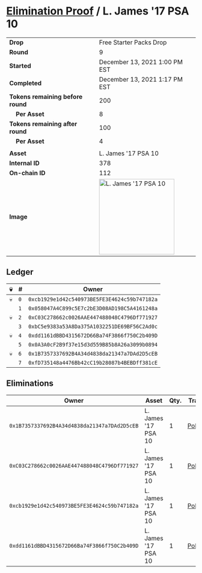 # [Elimination Proof](./readme.md) / L. James &#039;17 PSA 10

|||
|---|---|
| **Drop** | Free Starter Packs Drop |
| **Round** | 9 |
| **Started** | December 13, 2021 1:00 PM EST |
| **Completed** | December 13, 2021 1:17 PM EST |
| **Tokens remaining before round** | 200 |
| **&nbsp;&nbsp;&nbsp;&nbsp;Per Asset** | 8 |
| **Tokens remaining after round** | 100 |
| **&nbsp;&nbsp;&nbsp;&nbsp;Per Asset** | 4 |
| | |
| **Asset** | L. James &#039;17 PSA 10 |
| **Internal ID** | 378 |
| **On-chain ID** | 112 |
| **Image** | <img src="https://tcdn.blokpax.com/95048cbb-7e85-4423-9d67-8526ac61a07e/ad40f5a70040f11660d700dc7e62c3c49fade280f1a8fbb6b1d13239e329d531.jpg" height="200" alt="L. James &#039;17 PSA 10" /> |

## Ledger

| 💀 | # | Owner |
| --- | --- | --- |
| 💀 | `0` | `0xcb1929e1d42c540973BE5FE3E4624c59b747182a` |
|  | `1` | `0x058047A4C899c5E7c2bE3D08AD198C5A4161248a` |
| 💀 | `2` | `0xC03C278662c0026AAE447488048C4796Df771927` |
|  | `3` | `0xbC5e9383a53A8Da375A1032251DE69BF56C2Ad0c` |
| 💀 | `4` | `0xdd1161dBBD4315672D66Ba74F3866f750C2b409D` |
|  | `5` | `0x0A3A0cF2B9f37e15d3d559B85b8A26a3099b0894` |
| 💀 | `6` | `0x1B7357337692B4A34d4838da21347a7DAd2D5cEB` |
|  | `7` | `0xfD735148a4476Bb42cC19b28087b4BEBDff381cE` |


## Eliminations

| Owner | Asset | Qty. | Transaction |
| --- | --- | --- | --- |
| `0x1B7357337692B4A34d4838da21347a7DAd2D5cEB` | L. James '17 PSA 10 | 1 | [Polygonscan](https://polygonscan.com/tx/0xb178ed5bfe8d7964f87c33b8fc9f7848ed6435ea5a75b57044992a2ca6a281e4) |
| `0xC03C278662c0026AAE447488048C4796Df771927` | L. James '17 PSA 10 | 1 | [Polygonscan](https://polygonscan.com/tx/0x75c0bf3d735b761e54f84cf39cbb219f49d2d6e2fca90ca1f96fb5da8f72da73) |
| `0xcb1929e1d42c540973BE5FE3E4624c59b747182a` | L. James '17 PSA 10 | 1 | [Polygonscan](https://polygonscan.com/tx/0xcfc673452a2d794264d1ef1a30da28c2a9cd41df4ba5c4bb319c44ca6a67671a) |
| `0xdd1161dBBD4315672D66Ba74F3866f750C2b409D` | L. James '17 PSA 10 | 1 | [Polygonscan](https://polygonscan.com/tx/0x3f5666ba57ebb6c57e5428be2b9a50ba45fea96b05d307a2167fd0cdbd6adadb) |
